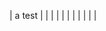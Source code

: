|                       a test                       |
|                                                    |
|                                                    |
|                                                    |
|                                                    |
|                                                    |
